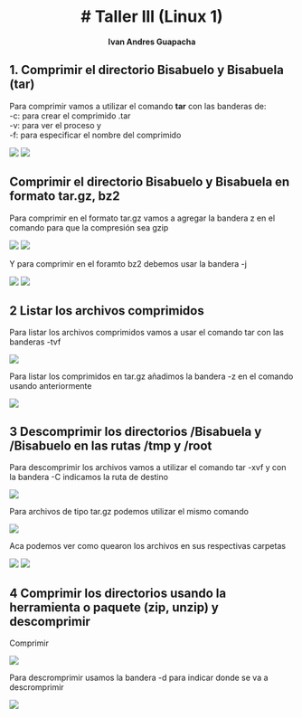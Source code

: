 <h1 align="center "># Taller lll (Linux 1)</h1>

<p align="center">
<b>Ivan Andres Guapacha</b>
</p>


## 1. Comprimir el directorio Bisabuelo y Bisabuela (tar)

Para comprimir vamos a utilizar el comando **tar**  con las banderas de:  
-c: para crear el comprimido .tar    
-v: para ver el proceso y   
-f: para especificar el nombre del comprimido

<img src="Comprimir Bisabuelo.png" />

<img src="Comprimir Bisabuela.png" />

## Comprimir el directorio Bisabuelo y Bisabuela en formato tar.gz, bz2 

Para comprimir en el formato tar.gz vamos a agregar la bandera z en el comando para que la compresión sea gzip 

<img src="Comprimir Bisabuelo targz.png" />

<img src="Comprimir Bisabuela targz.png" />

Y para comprimir en el foramto bz2 debemos usar la bandera -j 

<img src="Comprimir Bisabuelo tarbz2.png" />

<img src="Comprimir Bisabuela tarbz2.png" />

## 2 Listar los archivos comprimidos

Para listar los archivos comprimidos vamos a usar el comando tar con las banderas -tvf


<img src="Listar Bisabuelo tar.png" />

Para listar los comprimidos en tar.gz añadimos la bandera -z en el comando usando anteriormente 

<img src="Listar Bisabuelo targz.png" />


## 3 Descomprimir los directorios /Bisabuela y /Bisabuelo en las rutas /tmp y /root

Para descomprimir los archivos vamos a utilizar el comando tar -xvf y con la bandera -C indicamos la ruta de destino 

<img src="Descomprimir Bisabuelo.png" />

Para archivos de tipo tar.gz podemos utilizar el mismo comando

<img src="Descomprimir Bisabuela.png" />

Aca podemos ver como quearon los archivos en sus respectivas carpetas

<img src="Muestra Bisabuela.png" />

<img src="Muestra Bisabuelo.png" />

## 4 Comprimir los directorios usando la herramienta o paquete (zip, unzip) y descomprimir

Comprimir 

<img src="Comprimir zip.png" />

Para descromprimir usamos la bandera -d para indicar donde se va a descromprimir 

<img src="Descomprimir unzip.png" />





